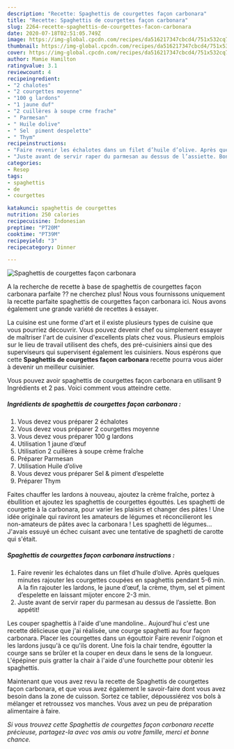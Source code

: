 ```yaml
---
description: "Recette: Spaghettis de courgettes façon carbonara"
title: "Recette: Spaghettis de courgettes façon carbonara"
slug: 2264-recette-spaghettis-de-courgettes-facon-carbonara
date: 2020-07-18T02:51:05.749Z
image: https://img-global.cpcdn.com/recipes/da516217347cbcd4/751x532cq70/spaghettis-de-courgettes-facon-carbonara-photo-principale-de-la-recette.jpg
thumbnail: https://img-global.cpcdn.com/recipes/da516217347cbcd4/751x532cq70/spaghettis-de-courgettes-facon-carbonara-photo-principale-de-la-recette.jpg
cover: https://img-global.cpcdn.com/recipes/da516217347cbcd4/751x532cq70/spaghettis-de-courgettes-facon-carbonara-photo-principale-de-la-recette.jpg
author: Mamie Hamilton
ratingvalue: 3.1
reviewcount: 4
recipeingredient:
- "2 chalotes"
- "2 courgettes moyenne"
- "100 g lardons"
- "1 jaune duf"
- "2 cuillères à soupe crme frache"
- " Parmesan"
- " Huile dolive"
- " Sel  piment despelette"
- " Thym"
recipeinstructions:
- "Faire revenir les échalotes dans un filet d’huile d’olive. Après quelques minutes rajouter les courgettes coupées en spaghettis pendant 5-6 min. A la fin rajouter les lardons, le jaune d’œuf, la crème, thym, sel et piment d’espelette en laissant mijoter encore 2-3 min."
- "Juste avant de servir raper du parmesan au dessus de l’assiette. Bon appétit!"
categories:
- Resep
tags:
- spaghettis
- de
- courgettes

katakunci: spaghettis de courgettes 
nutrition: 250 calories
recipecuisine: Indonesian
preptime: "PT20M"
cooktime: "PT39M"
recipeyield: "3"
recipecategory: Dinner

---
```



![Spaghettis de courgettes façon carbonara](https://img-global.cpcdn.com/recipes/da516217347cbcd4/751x532cq70/spaghettis-de-courgettes-facon-carbonara-photo-principale-de-la-recette.jpg)

A la recherche de recette à base de spaghettis de courgettes façon carbonara parfaite ?? ne cherchez plus! Nous vous fournissons uniquement la recette parfaite spaghettis de courgettes façon carbonara ici. Nous avons également une grande variété de recettes à essayer.

La cuisine est une forme d'art et il existe plusieurs types de cuisine que vous pourriez découvrir. Vous pouvez devenir chef ou simplement essayer de maîtriser l'art de cuisiner d'excellents plats chez vous. Plusieurs emplois sur le lieu de travail utilisent des chefs, des pré-cuisiniers ainsi que des superviseurs qui supervisent également les cuisiniers. Nous espérons que cette <strong> Spaghettis de courgettes façon carbonara </strong> recette pourra vous aider à devenir un meilleur cuisinier.

<!--inarticleads1-->

Vous pouvez avoir spaghettis de courgettes façon carbonara en utilisant 9 Ingrédients et 2 pas. Voici comment vous atteindre cette.

##### Ingrédients de spaghettis de courgettes façon carbonara :

1. Vous devez vous préparer 2 échalotes
1. Vous devez vous préparer 2 courgettes moyenne
1. Vous devez vous préparer 100 g lardons
1. Utilisation 1 jaune d’œuf
1. Utilisation 2 cuillères à soupe crème fraîche
1. Préparer  Parmesan
1. Utilisation  Huile d’olive
1. Vous devez vous préparer  Sel &amp; piment d’espelette
1. Préparer  Thym


Faites chauffer les lardons à nouveau, ajoutez la crème fraîche, portez à ébullition et ajoutez les spaghettis de courgettes égouttés. Les spaghetti de courgette à la carbonara, pour varier les plaisirs et changer des pâtes ! Une idée originale qui raviront les amateurs de légumes et réconcilieront les non-amateurs de pâtes avec la carbonara ! Les spaghetti de légumes… J&#39;avais essuyé un échec cuisant avec une tentative de spaghetti de carotte qui s&#39;était. 

<!--inarticleads2-->

##### Spaghettis de courgettes façon carbonara instructions :

1. Faire revenir les échalotes dans un filet d’huile d’olive. Après quelques minutes rajouter les courgettes coupées en spaghettis pendant 5-6 min. A la fin rajouter les lardons, le jaune d’œuf, la crème, thym, sel et piment d’espelette en laissant mijoter encore 2-3 min.
1. Juste avant de servir raper du parmesan au dessus de l’assiette. Bon appétit!


Les couper spaghettis à l&#39;aide d&#39;une mandoline.. Aujourd&#39;hui c&#39;est une recette délicieuse que j&#39;ai réalisée, une courge spaghetti au four façon carbonara. Placer les courgettes dans un égouttoir Faire revenir l&#39;oignon et les lardons jusqu&#39;à ce qu&#39;ils dorent. Une fois la chair tendre, égoutter la courge sans se brûler et la couper en deux dans le sens de la longueur. L&#39;épépiner puis gratter la chair à l&#39;aide d&#39;une fourchette pour obtenir les spaghettis. 

<!--inarticleads1-->

<p>
Maintenant que vous avez revu la recette de Spaghettis de courgettes façon carbonara, et que vous avez également le savoir-faire dont vous avez besoin dans la zone de cuisson. Sortez ce tablier, dépoussiérez vos bols à mélanger et retroussez vos manches. Vous avez un peu de préparation alimentaire à faire.
</p>

<p>
<i>Si vous trouvez cette Spaghettis de courgettes façon carbonara recette précieuse, partagez-la avec vos amis ou votre famille, merci et bonne chance.</i>
</p>
